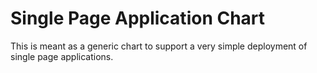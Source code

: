 # Single Page Application Chart

This is meant as a generic chart to support a very simple deployment
of single page applications.
